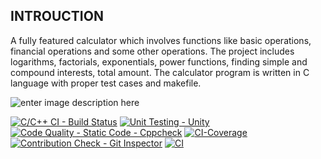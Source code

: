 ## INTROUCTION
   
   A fully featured calculator which involves functions like basic operations, financial operations and some other operations. The project includes  logarithms, factorials, exponentials, power functions, finding simple and compound interests, total amount. The calculator program is written in C language with proper test cases and makefile.
   
   ![enter image description here](https://images.ctfassets.net/mrop88jh71hl/7mZy0ZY7pNCJlDvdGY2bNb/4ca79adecc79a9f259bb4b79d1d1c71a/AdobeStock_297460390-min.jpeg?w=500&h=500&q=100)

[![C/C++ CI - Build Status](https://github.com/28-shravya/stepin_project/actions/workflows/c_cpp.yml/badge.svg)](https://github.com/28-shravya/stepin_project/actions/workflows/c_cpp.yml)
[![Unit Testing - Unity](https://github.com/28-shravya/stepin_project/actions/workflows/unity.yml/badge.svg)](https://github.com/28-shravya/stepin_project/actions/workflows/unity.yml)
[![Code Quality - Static Code - Cppcheck](https://github.com/28-shravya/stepin_project/actions/workflows/cppcheck.yml/badge.svg)](https://github.com/28-shravya/stepin_project/actions/workflows/cppcheck.yml)
[![CI-Coverage](https://github.com/28-shravya/stepin_project/actions/workflows/gcov.yml/badge.svg)](https://github.com/28-shravya/stepin_project/actions/workflows/gcov.yml)
[![Contribution Check - Git Inspector](https://github.com/28-shravya/stepin_project/actions/workflows/gitinspector.yml/badge.svg)](https://github.com/28-shravya/stepin_project/actions/workflows/gitinspector.yml)
[![CI](https://github.com/28-shravya/stepin_project/actions/workflows/main.yml/badge.svg)](https://github.com/28-shravya/stepin_project/actions/workflows/main.yml)
